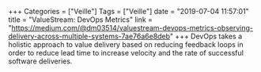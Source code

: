 +++
Categories = ["Veille"]
Tags = ["Veille"]
date = "2019-07-04 11:57:01"
title = "ValueStream: DevOps Metrics"
link = "https://medium.com/@dm03514/valuestream-devops-metrics-observing-delivery-across-multiple-systems-7ae76a6e8deb"
+++
DevOps takes a holistic approach to value delivery based on reducing feedback loops in order to reduce lead time to increase velocity and the rate of successful software deliveries.